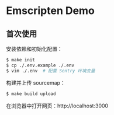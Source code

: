 # Emscripten Demo

## 首次使用

安装依赖和初始化配置：

```bash
$ make init
$ cp ./.env.example ./.env
$ vim ./.env  # 配置 Sentry 环境变量
```

构建并上传 sourcemap：

```bash
$ make build upload
```

在浏览器中打开网页：http://localhost:3000
